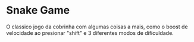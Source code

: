 # Snake Game
O classico jogo da cobrinha com algumas coisas a mais, como o boost de velocidade ao presionar "shift" e 3 diferentes modos de dificuldade.


